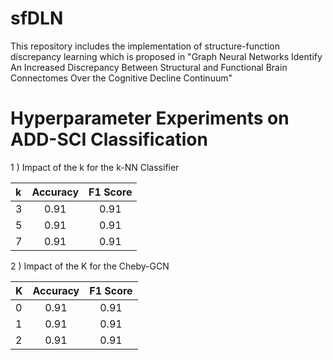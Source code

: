 # sfDLN
This repository includes the implementation of structure-function discrepancy learning which is proposed in "Graph Neural Networks Identify An Increased Discrepancy Between Structural and Functional Brain Connectomes Over the Cognitive Decline Continuum"


# Hyperparameter Experiments on ADD-SCI Classification
1 ) Impact of the k for the k-NN Classifier

| k    | Accuracy | F1 Score |
| :--- |:-------: | :-------:|
| 3    | 0.91     |  0.91    |
| 5    | 0.91     |  0.91    |
| 7    | 0.91     |  0.91    |

2 ) Impact of the K for the Cheby-GCN

| K    | Accuracy | F1 Score |
| :--- |:-------: | :-------:|
| 0    | 0.91     |  0.91    |
| 1    | 0.91     |  0.91    |
| 2    | 0.91     |  0.91    |

